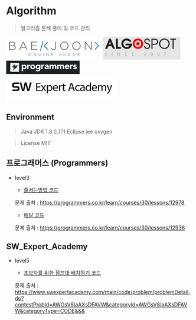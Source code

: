 # Algorithm

> 알고리즘 문제 풀이 및 코드 관리

![](Programming_site_img/BOJ.JPG)
![](Programming_site_img/Algospot.JPG)
![](Programming_site_img/programmers.JPG)
![](Programming_site_img/SW_Expert_Academy.JPG)

## Environment

> Java
  JDK 1.8.0_171
  Eclipse jee oxygen

> License
  MIT

## 프로그래머스 (Programmers)

  * level3

    - [줄서는방법 코드](Programmers/level3/LineRule.java)

    문제 출처 : <https://programmers.co.kr/learn/courses/30/lessons/12978>

    - [배달 코드](Programmers/level3/Delevery.java)

    문제 출처 : <https://programmers.co.kr/learn/courses/30/lessons/12936>

## SW_Expert_Academy

  * level5

    - [초보자를 위한 점프대 배치하기 코드](SW_Expert_Academy/level5/JumpEquipment.java)

    문제 출처 : <https://www.swexpertacademy.com/main/code/problem/problemDetail.do?contestProbId=AWGsV8IaAXsDFAVW&categoryId=AWGsV8IaAXsDFAVW&categoryType=CODE&&&>
